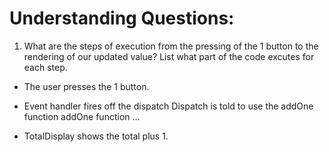 # Understanding Questions:
1. What are the steps of execution from the pressing of the 1 button to the rendering of our updated value? List what part of the code excutes for each step.
* The user presses the 1 button.
* Event handler fires off the dispatch
Dispatch is told to use the addOne function
addOne function
...

* TotalDisplay shows the total plus 1.
